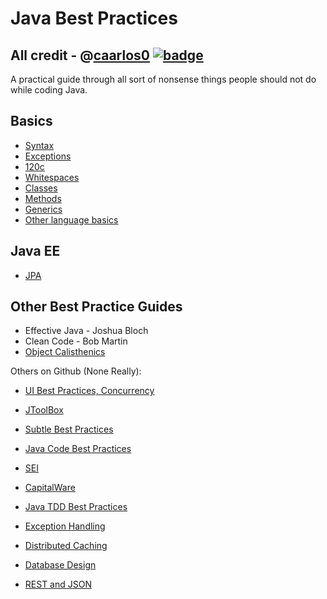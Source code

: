# Java Best Practices

All credit - @[caarlos0](https://github.com/caarlos0) [![badge](https://img.shields.io/badge/BestPractices-v.0.0.1-red.svg)](https://github.com/vicky002/BestPractices)
----------------------------------------------------

A practical guide through all sort of nonsense things people should not do while coding Java.

## Basics
- [Syntax]()
- [Exceptions]()
- [120c]()
- [Whitespaces]()
- [Classes]()
- [Methods]()
- [Generics]()
- [Other language basics]()
## Java EE
- [JPA]()


Other Best Practice Guides
--------------------------

* Effective Java - Joshua Bloch
* Clean Code - Bob Martin
* [Object Calisthenics](http://www.markhneedham.com/blog/2008/11/06/object-calisthenics-first-thoughts/)

Others on Github (None Really):
* [UI Best Practices, Concurrency](https://github.com/todd-cook/Java-Best-Practices-UI)
* [JToolBox](https://github.com/vmous/jToolbox)

* [Subtle Best Practices](http://blog.jooq.org/2013/08/20/10-subtle-best-practices-when-coding-java/)
* [Java Code Best Practices](https://sites.google.com/site/javatouch/javacode-bestpractices)
* [SEI](http://www.sei.cmu.edu/newsitems/Java-Guidelines-268.cfm?wt.ac=hpNews)
* [CapitalWare](http://www.capitalware.biz/dl/docs/WhitePaperJavaCodingPractices.pdf)
* [Java TDD Best Practices](http://technologyconversations.wordpress.com/2013/12/24/test-driven-development-tdd-best-practices-using-java-examples-2/)
* [Exception Handling](http://www.stumbleupon.com/su/7TmiTH/javarevisited.blogspot.com.au/2013/03/0-exception-handling-best-practices-in-Java-Programming.html#)

* [Distributed Caching](http://www.cacheonix.com/presentations/best_practices_for_scaling_java_applications_with_distributed_caching.pdf)
* [Database Design](http://www.javacodegeeks.com/2012/02/20-database-design-best-practices.html)
* [REST and JSON](http://www.java-tv.com/2013/07/16/best-practices-rest-json-api-design-for-java-developers/)